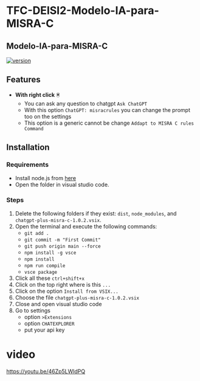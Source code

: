  # TFC-DEISI2-Modelo-IA-para-MISRA-C
## Modelo-IA-para-MISRA-C

[![version](https://img.shields.io/badge/version-1.0.2-green.svg)](https://semver.org)


## Features

- **With right click** 🖲️
    - You can ask any question to chatgpt `Ask ChatGPT`
    - With this option `ChatGPT: misracrules` you can change the prompt too on the settings
    - This option is a generic cannot be change `Addapt to MISRA C rules Command`

## Installation

### Requirements
- Install node.js from [here](https://nodejs.org/en/download)
- Open the folder in visual studio code.

### Steps
1. Delete the following folders if they exist: `dist`, `node_modules`, and `chatgpt-plus-misra-c-1.0.2.vsix`.
2. Open the terminal and execute the following commands:
    - `git add .`
    - `git commit -m "First Commit"`
    - `git push origin main --force`
    - `npm install -g vsce`
    - `npm install`
    - `npm run compile`
    - `vsce package`
3. Click all these `ctrl+shift+x` 
4. Click on the top right where is this `...`
5. Click on the option `Install from VSIX...`
6. Choose the file `chatgpt-plus-misra-c-1.0.2.vsix`
7. Close and open visual studio code 
8. Go to settings 
    - option `>Extensions`
    - option `CHATEXPLORER` 
    - put your api key

# video
https://youtu.be/46Zp5LWldPQ

